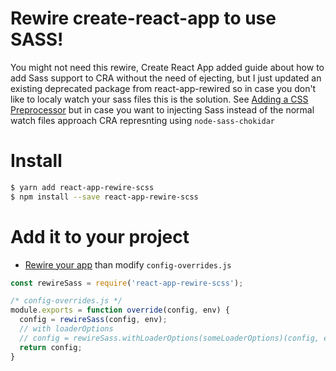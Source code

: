 # Rewire create-react-app to use SASS!

You might not need this rewire, Create React App added guide about how to add Sass support to CRA without the need of ejecting,
but I just updated an existing deprecated package from react-app-rewired so in case you don't like to localy watch your sass files this is the solution. See
[Adding a CSS Preprocessor](https://github.com/facebookincubator/create-react-app/blob/master/packages/react-scripts/template/README.md#adding-a-css-preprocessor-sass-less-etc) but in case you want to injecting Sass instead of the normal watch files approach CRA represnting using ```node-sass-chokidar```

# Install

```bash
$ yarn add react-app-rewire-scss
$ npm install --save react-app-rewire-scss
```

# Add it to your project

* [Rewire your app](https://github.com/timarney/react-app-rewired#how-to-rewire-your-create-react-app-project) than modify `config-overrides.js`

```javascript
const rewireSass = require('react-app-rewire-scss');

/* config-overrides.js */
module.exports = function override(config, env) {
  config = rewireSass(config, env);
  // with loaderOptions
  // config = rewireSass.withLoaderOptions(someLoaderOptions)(config, env);
  return config;
}
```
